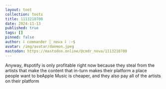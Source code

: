 ```yaml
---
layout: toot
collection: toots
title: 1113210700
date: 2024-11-13
published: true
tags: []
pinned: false
author: ⸸ commander ░ nova ⸸ :~$
avatar: /img/avatar/daemon.jpeg
mastodon: https://mastodon.online/@cmdr_nova/1113210700
---
```


Anyway, #spotify is only profitable right now because they steal from the artists that make the content that in-turn makes their platform a place people want to beApple Music is cheaper, and they also pay all of the artists on their platform
